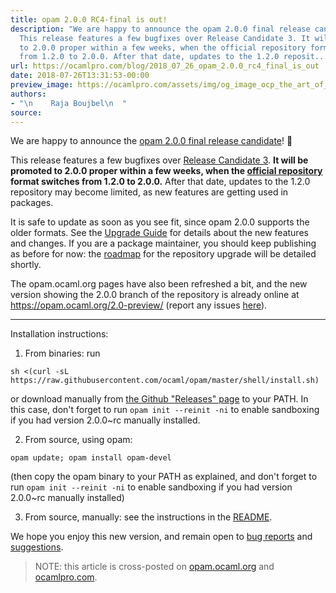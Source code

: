 ```yaml
---
title: opam 2.0.0 RC4-final is out!
description: "We are happy to announce the opam 2.0.0 final release candidate! \U0001F37E
  This release features a few bugfixes over Release Candidate 3. It will be promoted
  to 2.0.0 proper within a few weeks, when the official repository format switches
  from 1.2.0 to 2.0.0. After that date, updates to the 1.2.0 reposit..."
url: https://ocamlpro.com/blog/2018_07_26_opam_2.0.0_rc4_final_is_out
date: 2018-07-26T13:31:53-00:00
preview_image: https://ocamlpro.com/assets/img/og_image_ocp_the_art_of_prog.png
authors:
- "\n    Raja Boujbel\n  "
source:
---
```


<p>We are happy to announce the <a href="https://github.com/ocaml/opam/releases/tag/2.0.0-rc4">opam 2.0.0 final release candidate</a>! 🍾</p>
<p>This release features a few bugfixes over <a href="https://ocamlpro.com/2018/07/26/opam-2-0-0-rc3">Release Candidate 3</a>. <strong>It will be promoted to 2.0.0 proper within a few weeks, when the <a href="https://github.com/ocaml/opam-repository">official repository</a> format switches from 1.2.0 to 2.0.0.</strong> After that date, updates to the 1.2.0 repository may become limited, as new features are getting used in packages.</p>
<p>It is safe to update as soon as you see fit, since opam 2.0.0 supports the older formats. See the <a href="https://opam.ocaml.org/2.0-preview/doc/Upgrade_guide.html">Upgrade Guide</a> for details about the new features and changes. If you are a package maintainer, you should keep publishing as before for now: the <a href="https://opam.ocaml.org/blog/opam-2-0-0-repo-upgrade-roadmap">roadmap</a> for the repository upgrade will be detailed shortly.</p>
<p>The opam.ocaml.org pages have also been refreshed a bit, and the new version showing the 2.0.0 branch of the repository is already online at <a href="https://opam.ocaml.org/2.0-preview/">https://opam.ocaml.org/2.0-preview/</a> (report any issues <a href="https://github.com/ocaml/opam2web/issues">here</a>).</p>
<hr>
<p>Installation instructions:</p>
<ol>
<li>From binaries: run
</li>
</ol>
<pre><code class="language-shell-session">sh &lt;(curl -sL https://raw.githubusercontent.com/ocaml/opam/master/shell/install.sh)
</code></pre>
<p>or download manually from <a href="https://github.com/ocaml/opam/releases/tag/2.0.0-rc4">the Github "Releases" page</a> to your PATH. In this case, don't forget to run <code>opam init --reinit -ni</code> to enable sandboxing if you had version 2.0.0~rc manually installed.</p>
<ol start="2">
<li>From source, using opam:
</li>
</ol>
<pre><code class="language-shell-session">opam update; opam install opam-devel
</code></pre>
<p>(then copy the opam binary to your PATH as explained, and don't forget to run <code>opam init --reinit -ni</code> to enable sandboxing if you had version 2.0.0~rc manually installed)</p>
<ol start="3">
<li>From source, manually: see the instructions in the <a href="https://github.com/ocaml/opam/tree/2.0.0-rc4#compiling-this-repo">README</a>.
</li>
</ol>
<p>We hope you enjoy this new version, and remain open to <a href="https://github.com/ocaml/opam/issues">bug reports</a> and <a href="https://github.com/ocaml/opam/issues">suggestions</a>.</p>
<blockquote>
<p>NOTE: this article is cross-posted on <a href="https://opam.ocaml.org/blog/">opam.ocaml.org</a> and <a href="https://ocamlpro.com/blog">ocamlpro.com</a>.</p>
</blockquote>

